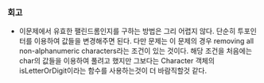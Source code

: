 ### 회고
- 이문제에서 유효한 팰린드롬인지를 구하는 방법은 그리 어렵지 않다. 단순히 투포인터를 이용하여 값들을 변경해주면 된다. 다만 문제는 이 문제의 경우 removing all non-alphanumeric characters라는 조건이 있는 것이다. 해당 조건을 처음에는 char의 값들을 이용하여 풀려고 했지만 그보다는 Character 객체의 isLetterOrDigit이라는 함수를 사용하는것이 더 바람직할것 같다.